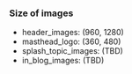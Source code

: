 ### Size of images

- header_images: (960, 1280)
- masthead_logo: (360, 480)
- splash_topic_images: (TBD)
- in_blog_images: (TBD)

